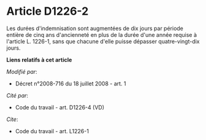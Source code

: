 # Article D1226-2

Les durées d'indemnisation sont augmentées de dix jours par période entière de cinq ans d'ancienneté en plus de la durée
d'une année requise à l'article L. 1226-1, sans que chacune d'elle puisse dépasser quatre-vingt-dix jours.

**Liens relatifs à cet article**

_Modifié par_:

  - Décret n°2008-716 du 18 juillet 2008 - art. 1

_Cité par_:

  - Code du travail - art. D1226-4 (VD)

_Cite_:

  - Code du travail - art. L1226-1
